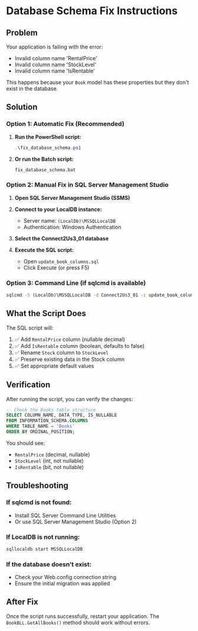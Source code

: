 # Database Schema Fix Instructions

## Problem
Your application is failing with the error:
- Invalid column name 'RentalPrice'
- Invalid column name 'StockLevel' 
- Invalid column name 'IsRentable'

This happens because your `Book` model has these properties but they don't exist in the database.

## Solution

### Option 1: Automatic Fix (Recommended)

1. **Run the PowerShell script:**
   ```powershell
   .\fix_database_schema.ps1
   ```

2. **Or run the Batch script:**
   ```cmd
   fix_database_schema.bat
   ```

### Option 2: Manual Fix in SQL Server Management Studio

1. **Open SQL Server Management Studio (SSMS)**

2. **Connect to your LocalDB instance:**
   - Server name: `(LocalDb)\MSSQLLocalDB`
   - Authentication: Windows Authentication

3. **Select the Connect2Us3_01 database**

4. **Execute the SQL script:**
   - Open `update_book_columns.sql`
   - Click Execute (or press F5)

### Option 3: Command Line (if sqlcmd is available)

```cmd
sqlcmd -S (LocalDb)\MSSQLLocalDB -d Connect2Us3_01 -i update_book_columns.sql
```

## What the Script Does

The SQL script will:
1. ✅ Add `RentalPrice` column (nullable decimal)
2. ✅ Add `IsRentable` column (boolean, defaults to false)
3. ✅ Rename `Stock` column to `StockLevel`
4. ✅ Preserve existing data in the Stock column
5. ✅ Set appropriate default values

## Verification

After running the script, you can verify the changes:

```sql
-- Check the Books table structure
SELECT COLUMN_NAME, DATA_TYPE, IS_NULLABLE 
FROM INFORMATION_SCHEMA.COLUMNS 
WHERE TABLE_NAME = 'Books'
ORDER BY ORDINAL_POSITION;
```

You should see:
- `RentalPrice` (decimal, nullable)
- `StockLevel` (int, not nullable)
- `IsRentable` (bit, not nullable)

## Troubleshooting

### If sqlcmd is not found:
- Install SQL Server Command Line Utilities
- Or use SQL Server Management Studio (Option 2)

### If LocalDB is not running:
```cmd
sqllocaldb start MSSQLLocalDB
```

### If the database doesn't exist:
- Check your Web.config connection string
- Ensure the initial migration was applied

## After Fix

Once the script runs successfully, restart your application. The `BookBLL.GetAllBooks()` method should work without errors.